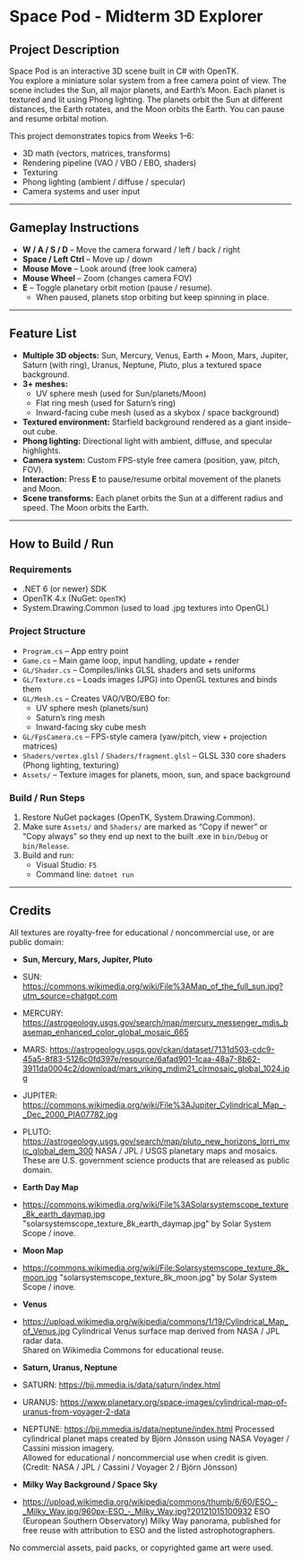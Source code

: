 # Space Pod - Midterm 3D Explorer

## Project Description
Space Pod is an interactive 3D scene built in C# with OpenTK.  
You explore a miniature solar system from a free camera point of view. The scene includes the Sun, all major planets, and Earth’s Moon. Each planet is textured and lit using Phong lighting. The planets orbit the Sun at different distances, the Earth rotates, and the Moon orbits the Earth. You can pause and resume orbital motion.

This project demonstrates topics from Weeks 1–6:
- 3D math (vectors, matrices, transforms)
- Rendering pipeline (VAO / VBO / EBO, shaders)
- Texturing
- Phong lighting (ambient / diffuse / specular)
- Camera systems and user input

---

## Gameplay Instructions
- **W / A / S / D** – Move the camera forward / left / back / right  
- **Space / Left Ctrl** – Move up / down  
- **Mouse Move** – Look around (free look camera)  
- **Mouse Wheel** – Zoom (changes camera FOV)  
- **E** – Toggle planetary orbit motion (pause / resume).  
  - When paused, planets stop orbiting but keep spinning in place.

---

## Feature List
- **Multiple 3D objects:** Sun, Mercury, Venus, Earth + Moon, Mars, Jupiter, Saturn (with ring), Uranus, Neptune, Pluto, plus a textured space background.
- **3+ meshes:**
  - UV sphere mesh (used for Sun/planets/Moon)
  - Flat ring mesh (used for Saturn’s ring)
  - Inward-facing cube mesh (used as a skybox / space background)
- **Textured environment:** Starfield background rendered as a giant inside-out cube.
- **Phong lighting:** Directional light with ambient, diffuse, and specular highlights.
- **Camera system:** Custom FPS-style free camera (position, yaw, pitch, FOV).
- **Interaction:** Press **E** to pause/resume orbital movement of the planets and Moon.
- **Scene transforms:** Each planet orbits the Sun at a different radius and speed. The Moon orbits the Earth.

---

## How to Build / Run

### Requirements
- .NET 6 (or newer) SDK  
- OpenTK 4.x (NuGet: `OpenTK`)  
- System.Drawing.Common (used to load .jpg textures into OpenGL)

### Project Structure
- `Program.cs` – App entry point  
- `Game.cs` – Main game loop, input handling, update + render  
- `GL/Shader.cs` – Compiles/links GLSL shaders and sets uniforms  
- `GL/Texture.cs` – Loads images (JPG) into OpenGL textures and binds them  
- `GL/Mesh.cs` – Creates VAO/VBO/EBO for:
  - UV sphere mesh (planets/sun)
  - Saturn’s ring mesh
  - Inward-facing sky cube mesh
- `GL/FpsCamera.cs` – FPS-style camera (yaw/pitch, view + projection matrices)
- `Shaders/vertex.glsl` / `Shaders/fragment.glsl` – GLSL 330 core shaders (Phong lighting, texturing)
- `Assets/` – Texture images for planets, moon, sun, and space background

### Build / Run Steps
1. Restore NuGet packages (OpenTK, System.Drawing.Common).
2. Make sure `Assets/` and `Shaders/` are marked as “Copy if newer” or “Copy always” so they end up next to the built .exe in `bin/Debug` or `bin/Release`.
3. Build and run:
   - Visual Studio: `F5`  
   - Command line: `dotnet run`

---

## Credits

All textures are royalty-free for educational / noncommercial use, or are public domain:

- **Sun, Mercury, Mars, Jupiter, Pluto**
- SUN: https://commons.wikimedia.org/wiki/File%3AMap_of_the_full_sun.jpg?utm_source=chatgpt.com
- MERCURY: https://astrogeology.usgs.gov/search/map/mercury_messenger_mdis_basemap_enhanced_color_global_mosaic_665
- MARS: https://astrogeology.usgs.gov/ckan/dataset/7131d503-cdc9-45a5-8f83-5126c0fd397e/resource/6afad901-1caa-48a7-8b62-3911da0004c2/download/mars_viking_mdim21_clrmosaic_global_1024.jpg
- JUPITER: https://commons.wikimedia.org/wiki/File%3AJupiter_Cylindrical_Map_-_Dec_2000_PIA07782.jpg
- PLUTO: https://astrogeology.usgs.gov/search/map/pluto_new_horizons_lorri_mvic_global_dem_300
  NASA / JPL / USGS planetary maps and mosaics. These are U.S. government science products that are released as public domain.

- **Earth Day Map**
- https://commons.wikimedia.org/wiki/File%3ASolarsystemscope_texture_8k_earth_daymap.jpg
  "solarsystemscope_texture_8k_earth_daymap.jpg" by Solar System Scope / inove.  

- **Moon Map**
- https://commons.wikimedia.org/wiki/File:Solarsystemscope_texture_8k_moon.jpg
  "solarsystemscope_texture_8k_moon.jpg" by Solar System Scope / inove.  


- **Venus**
- https://upload.wikimedia.org/wikipedia/commons/1/19/Cylindrical_Map_of_Venus.jpg
  Cylindrical Venus surface map derived from NASA / JPL radar data.  
  Shared on Wikimedia Commons for educational reuse.

- **Saturn, Uranus, Neptune**
- SATURN: https://bjj.mmedia.is/data/saturn/index.html
- URANUS: https://www.planetary.org/space-images/cylindrical-map-of-uranus-from-voyager-2-data
- NEPTUNE: https://bjj.mmedia.is/data/neptune/index.html
  Processed cylindrical planet maps created by Björn Jónsson using NASA Voyager / Cassini mission imagery.  
  Allowed for educational / noncommercial use when credit is given.  
  (Credit: NASA / JPL / Cassini / Voyager 2 / Björn Jónsson)

- **Milky Way Background / Space Sky**
- https://upload.wikimedia.org/wikipedia/commons/thumb/6/60/ESO_-_Milky_Way.jpg/960px-ESO_-_Milky_Way.jpg?20121015100932
  ESO (European Southern Observatory) Milky Way panorama, published for free reuse with attribution to ESO and the listed astrophotographers.

No commercial assets, paid packs, or copyrighted game art were used.
